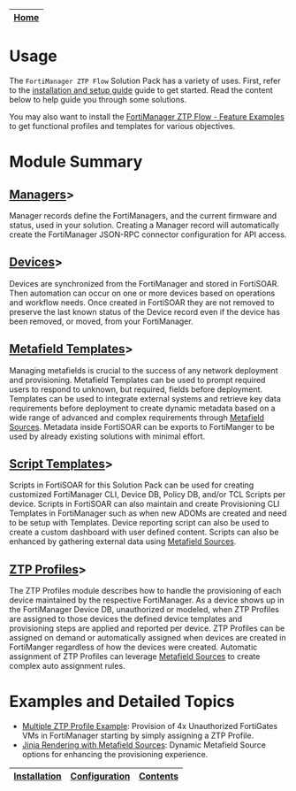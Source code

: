 | [Home](../README.md) |
|--------------------------------------------|

# Usage

The `FortiManager ZTP Flow` Solution Pack has a variety of uses. First, refer to the [installation and setup guide](setup.md) guide to get started. Read the content below to help guide you through some solutions. 

You may also want to install the [FortiManager ZTP Flow - Feature Examples](https://fortisoar.contenthub.fortinet.com//list.html?contentType=all&searchContent=FortiManager%20ZTP%20Flow%20-%20Feature%20Examples) to get functional profiles and templates for various objectives. 


# Module Summary

## [Managers](./usage/managers.md)>
Manager records define the FortiManagers, and the current firmware and status, used in your solution. Creating a Manager record will automatically create the FortiManager JSON-RPC connector configuration for API access. 

## [Devices](./usage/devices.md)>
Devices are synchronized from the FortiManager and stored in FortiSOAR. Then automation can occur on one or more devices based on operations and workflow needs. Once created in FortiSOAR they are not removed to preserve the last known status of the Device record even if the device has been removed, or moved, from your FortiManager. 

## [Metafield Templates](./usage/metafield_templates.md)>
Managing metafields is crucial to the success of any network deployment and provisioning.  Metafield Templates can be used to prompt required users to respond to unknown, but required, fields before deployment. Templates can be used to integrate external systems and retrieve key data requirements before deployment to create dynamic metadata based on a wide range of advanced and complex requirements through [Metafield Sources](./usage/jinja_rendering_with_metafield_sources.md). Metadata inside FortiSOAR can be exports to FortiManger to be used by already existing solutions with minimal effort. 

## [Script Templates](./usage/script_templates.md)>
Scripts in FortiSOAR for this Solution Pack can be used for creating customized FortiManager CLI, Device DB, Policy DB, and/or TCL Scripts per device. Scripts in FortiSOAR can also maintain and create Provisioning CLI Templates in FortiManager such as when new ADOMs are created and need to be setup with Templates. Device reporting script can also be used to create a custom dashboard with user defined content. Scripts can also be enhanced by gathering external data using [Metafield Sources](./usage/jinja_rendering_with_metafield_sources.md).

## [ZTP Profiles](./usage/ztp_profiles.md)>
The ZTP Profiles module describes how to handle the provisioning of each device maintained by the respective FortiManager. As a device shows up in the FortiManager Device DB, unauthorized or modeled, when ZTP Profiles are assigned to those devices the defined device templates and provisioning steps are applied and reported per device. ZTP Profiles can be assigned on demand or automatically assigned when devices are created in FortiManger regardless of how the devices were created. Automatic assignment of ZTP Profiles can leverage [Metafield Sources](./usage/jinja_rendering_with_metafield_sources.md) to create complex auto assignment rules.

# Examples and Detailed Topics

 * [Multiple ZTP Profile Example](./usage/example1.md): Provision of 4x Unauthorized FortiGates VMs in FortiManager starting by simply assigning a ZTP Profile.
 * [Jinja Rendering with Metafield Sources](./usage/jinja_rendering_with_metafield_sources.md): Dynamic Metafield Source options for enhancing the provisioning experience. 

| [Installation](./setup.md#installation) | [Configuration](./setup.md#configuration) | [Contents](./contents.md) |
|-----------------------------------------|-------------------------------------------|---------------------------|
